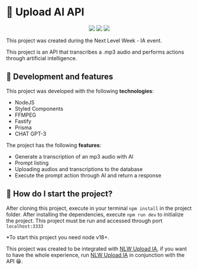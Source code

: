 # 📩 Upload AI API

<div align='center'>
   <img src="https://img.shields.io/static/v1?label=Node&message=v18.17.1&color=AFE1AF&style=for-the-badge&logo=node.js"/>
   <img src="https://img.shields.io/static/v1?label=npm&message=v9.6.7&color=AFE1AF&style=for-the-badge&logo=npm"/>
   <img src="https://img.shields.io/static/v1?label=Status&message=100%&color=AFE1AF&style=for-the-badge&logo="/>
</div>


This project was created during the Next Level Week - IA event.

This project is an API that transcribes a .mp3 audio and performs actions through artificial intelligence.



## 👾 Development and features

This project was developed with the following <strong>technologies</strong>:
- NodeJS
- Styled Components
- FFMPEG
- Fastify
- Prisma
- CHAT GPT-3

The project has the following <strong>features</strong>:
- Generate a transcription of an mp3 audio with AI
- Prompt listing
- Uploading audios and transcriptions to the database
- Execute the prompt action through AI and return a response

## 🤖 How do I start the project?
After cloning this project, execute in your terminal `npm install` in the project folder.
After installing the dependencies, execute `npm run dev` to initialize the project.
This project must be run and accessed through port `localhost:3333`

*To start this project you need node v18+.

This project was created to be integrated with <a href='https://github.com/ericardmatosz/NLW-IA'>NLW Upload IA</a>, if you want to have the whole experience, run <a href='https://github.com/ericardmatosz/NLW-IA'>NLW Upload IA</a> in conjunction with the API 😁.
